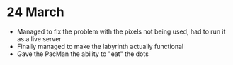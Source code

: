 # 24 March

* Managed to fix the problem with the pixels not being used, had to run it as a live server
* Finally managed to make the labyrinth actually functional
* Gave the PacMan the ability to "eat" the dots